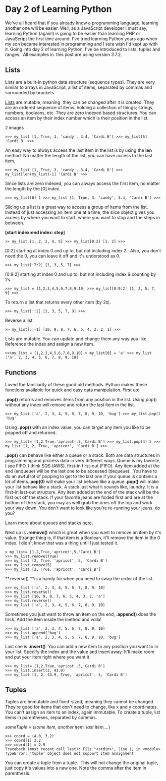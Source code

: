 # Day 2 of Learning Python

We've all heard that if you already know a programming language, learning another one will be easier. Well, as a JavaScript developer I must say, learning Python (again!) is going to be easier than learning PHP or JavaScript the first time around. I've tried learning Python years ago when my son became interested in programming and I sure wish I'd kept up with it. Going into day 2 of learning Python, I've be introduced to lists, tuples and ranges.  All examples in  this post are using version 3.7.2.

## Lists
Lists are a built-in python data structure (sequence types). They are very similar to arrays in JavaScript, a list of items, separated by commas and surrounded by brackets.

[Lists](https://docs.python.org/3/library/stdtypes.html#sequence-types-list-tuple-range) are mutable, meaning  they can be changed after it is created. They are an ordered sequence of items. holding a collection of things; strings, numbers, booleans, etc. They are zero indexed based structures. You can access an item by their index number which is their position in the list.

2 images

```
>>> my_list [1, True, 3, 'candy', 3.4, 'Cardi B'] >>> my_list[5] 'Cardi B' >>>
```

An easy way to always access the last item in the list is by using the **len** method. No matter the length of the list, you can have access to the last item.

```
>>> my_list [1, True, 3, 'candy', 3.4, 'Cardi B'] >>> my_list[len(my_list)-1] 'Cardi B' >>>
```

Since lists are zero indexed, you can always access the first item, no matter the length by the [0] index.

```
>>> my_list[0] 1 >>> my_list [1, True, 3, 'candy', 3.4, 'Cardi B'] >>>
```

Slicing up a list is a great way to access a group of items from the list. Instead of just accessing an item one at a time, the slice object gives you access by where you want to start, where you want to stop and the steps in between.

**[start index:end index: step]**
```
>> my_list [1, 2, 3, 4, 5] >>> my_list[0:2] [1, 2] >>>
```

[0:2] starting at index 0 and up to, but not including index 2.  Also, you don't need the 0, you can leave it off and it's understood as 0.

```
>>> my_list[:7:2] [1, 3, 5, 7] >>>
```

[0:9:2] starting at index 0 and up to, but not including index 9 counting by 2s.

```
>>> my_list = [1,2,3,4,5,6,7,8,9,10] >>> my_list[0:9:2] [1, 3, 5, 7, 9] >>>
```

To return a list that returns every other item (by 2s).

```
>>> my_list[::2] [1, 3, 5, 7, 9] >>>
```
Reverse a list.

```
>> my_list[::-1] [10, 9, 8, 7, 6, 5, 4, 3, 2, 1] >>>
```

Lists are mutable. You can update and change them any way you like. Reference the index and assign a new item.

```
>>>my_list = [1,2,3,4,5,6,7,8,9,10] > my_list[0] = 'a' >>> my_list ['a', 2, 3, 4, 5, 6, 7, 8, 9, 10]
```
## Functions

Loved the familiarity of these good old methods. Python makes these functions available for quick and easy data manipulation. First up:

**.pop()** returns and removes items from any position in the list. Using pop() without any index will remove and return the last item in the list.

```
>>> my_list ['a', 2, 3, 4, 5, 6, 7, 8, 9, 10, 'bug'] >>> my_list.pop() 'bug'
```

Using **.pop()** with an index value, you can target any item you like to be popped off and returned.

```
>>> my_list= [1,2,True,'apricot',5,'Cardi B'] >>> my_list.pop(4) 5 >>> my_list [1, 2, True, 'apricot', 'Cardi B'] >>>
```

**.pop()** can behave like either a queue or a stack. Both are data structures in programming and process data in very different ways. Queue is my favorite, I see FIFO, I think SQS (AWS), first-in first-out (FIFO). Any item added at the end (enqueue) will be the last one to be accessed (dequeue).  You have to do an awful lot of popping to get to the last one if your queue is contains a lot of items. **pop(0)** will make your list behave like a queue **.pop()** will make your list behave like a stack. A stack just what it sounds like, laundry. It is a first-in last-out structure. Any item added at the end of the stack will be the first out off the stack. If your favorite jeans are folded first and are at the bottom of the stack, you may as well grab the ones off the top and work your way down. You don't want to look like you're re-running your jeans, do you?


Learn more about queues and stacks [here](https://www.101computing.net/stacks-and-queues-using-python/).

Next up is **.remove()** which is great when you want to remove an item by it's value. Strange thing is, if that item is a Boolean, it'll remove the item in the 0 index. I didn't know that was a thing until I just tested it.

```
> my_list= [1,2,True,'apricot',5,'Cardi B'] 
>>> my_list.remove(True) 
>>> my_list [2, True, 'apricot', 5, 'Cardi B'] 
>>> my_list.remove(5) 
>>> my_list [2, True, 'apricot', 'Cardi B']
```

**.reverse() **is a handy for when you need to swap the order of the list.

```
>>> my_list ['a', 2, 3, 4, 5, 6, 7, 8, 9, 10] 
>>> my_list.reverse() 
>>> my_list [10, 9, 8, 7, 6, 5, 4, 3, 2, 'a'] 
>>> my_list.reverse() 
>>> my_list ['a', 2, 3, 4, 5, 6, 7, 8, 9, 10]
```

Sometimes you just want to throw an item on the end, **.append()** does the trick. Add the item inside the method and voila!

```
>>> my_list ['a', 2, 3, 4, 5, 6, 7, 8, 9, 10] 
>>> my_list.append('bug') 
>>> my_list ['a', 2, 3, 4, 5, 6, 7, 8, 9, 10, 'bug']
```

Last one is **.insert()**. You can add a new item to any position you want to in your list. Specify the index and the value and insert away. It'll make room and put your item right where you want it.
```
>>> my_list= [1,2,True,'apricot',5,'Cardi B'] 
>>> my_list.insert(2, 43.9) 
>>> my_list [1, 2, 43.9, True, 'apricot', 5, 'Cardi B']
```

## Tuples
Tuples are immutable and fixed-sized, meaning they cannot be changed. They're good for items that don't need to change, like x and y coordinates. You can't assign an item to an index, again immutable. To create a tuple, list items in parentheses, separated by commas. 

_someTuple = (some item, another item, last item,..._)

```
>>> coord = (4.0, 3.2) 
>>> coord[1] 3.2 
>>> coord[1] = 2.9 
Traceback (most recent call last): File "<stdin>", line 1, in <module> TypeError: 'tuple' object does not support item assignment
```

You can create a tuple from a tuple.  This will not change the original tuple, just copy it's values into a new one. Note the comma after the item in parenthesis.

